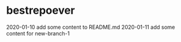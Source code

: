 # bestrepoever
2020-01-10 add some content to README.md
2020-01-11 add some content for new-branch-1